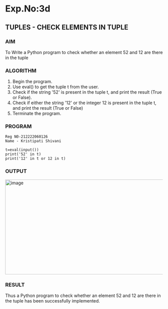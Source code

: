 # Exp.No:3d  
## TUPLES - CHECK ELEMENTS IN TUPLE

### AIM  
To Write a Python program to check whether an element 52 and 12 are there in the tuple

### ALGORITHM

1. Begin the program.  
2. Use eval() to get the tuple t from the user.
3. Check if the string '52' is present in the tuple t, and print the result (True or False).
4. Check if either the string '12' or the integer 12 is present in the tuple t, and print the result (True or False)  
5. Terminate the program.

### PROGRAM

```
Reg N0-212222060126
Name - Kristipati Shivani

t=eval(input())
print('52' in t)
print('12' in t or 12 in t)
```

### OUTPUT
<img width="1157" height="303" alt="image" src="https://github.com/user-attachments/assets/afe4cc99-096e-4fab-8c3c-e91f7276d696" />

### RESULT
Thus a Python program to check whether an element 52 and 12 are there in the tuple has been successfully implemented.
